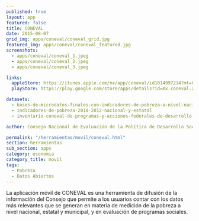 ```yaml
---
published: true
layout: app
featured: false
title: CONEVAL
date: 2015-08-07
grid_img: apps/coneval/coneval_grid.jpg
featured_img: apps/coneval/coneval_featured.jpg
screenshots:
  - apps/coneval/coneval_1.jpeg
  - apps/coneval/coneval_2.jpeg
  - apps/coneval/coneval_3.jpeg

links:
  appleStore: https://itunes.apple.com/mx/app/coneval/id1014997214?mt=8&ign-mpt=uo%3D4
  playStore: https://play.google.com/store/apps/details?id=mx.coneval.app

datasets:
  - bases-de-microdatos-finales-con-indicadores-de-pobreza-a-nivel-nacional-y-estatal-2010-201-2014
  - indicadores-de-pobreza-2010-2012-nacional-y-estatal
  - inventario-coneval-de-programas-y-acciones-federales-de-desarrollo-social

author: Consejo Nacional de Evaluación de la Política de Desarrollo Social

permalink: "/herramientas/movil/coneval.html"
section: herramientas
sub_section: apps
category: economia
category_title: movil
tags:
  - Pobreza
  - Datos Abiertos
---
```


La aplicación móvil de CONEVAL es una herramienta de difusión de la información del Consejo que permite a los usuarios contar con los datos más relevantes que se generan en materia de medición de la pobreza a nivel nacional, estatal y municipal, y en evaluación de programas sociales.
